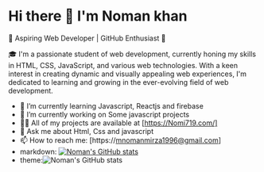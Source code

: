 # Hi there 👋 I'm **Noman khan**

 🌟 Aspiring Web Developer | GitHub Enthusiast 🚀

🎓 I'm a passionate student of web development, currently honing my skills in HTML, CSS, JavaScript, and various web technologies. With a keen interest in creating dynamic and visually appealing web experiences, I'm dedicated to learning and growing in the ever-evolving field of web development.

- 🌱 I’m currently learning Javascript, Reactjs and firebase
- 🔭 I’m currently working on Some javascript projects
- 👨‍💻 All of my projects are available at [https://Nomi719.com/]
- 💬 Ask me about Html, Css and javascript
- 📫 How to reach me: [https://mnomanmirza1996@gmail.com]
- markdown: [![Noman's GitHub stats](https://github-readme-stats.vercel.app/api?username=Nomi719)](https://github.com/Nomi719/github-readme-stats)
- theme:![Noman's GitHub stats](https://github-readme-stats.vercel.app/api?username=Nomi719&show_icons=true&theme=radical)

  

